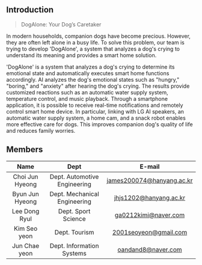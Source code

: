 ## Introduction
> DogAlone: Your Dog’s Caretaker

In modern households, companion dogs have become precious. However, they are often left alone in a busy life. To solve this problem, our team is trying to develop 'DogAlone', a system that analyzes a dog's crying to understand its meaning and provides a smart home solution.

'DogAlone' is a system that analyzes a dog's crying to determine its emotional state and automatically executes smart home functions accordingly. AI analyzes the dog's emotional states such as "hungry," "boring," and "anxiety" after hearing the dog's crying. The results provide customized reactions such as an automatic water supply system, temperature control, and music playback. Through a smartphone application, it is possible to receive real-time notifications and remotely control smart home device. In particular, linking with LG AI speakers, an automatic water supply system, a home cam, and a snack robot enables more effective care for dogs. This improves companion dog's quality of life and reduces family worries.


## Members
|Name|Dept|E-mail| 
|:---:|:---:|:---:| 
|Choi Jun Hyeong|Dept. Automotive Engineering|james200074@hanyang.ac.kr| 
|Byun Jun Hyeong|Dept. Mechanical Engineering|jhjs1202@hanyang.ac.kr|
|Lee Dong Ryul|Dept. Sport Science|ga0212kimi@naver.com|
|Kim Seo yeon|Dept. Tourism|2001seoyeon@gmail.com|  
|Jun Chae yeon|Dept. Information Systems|oandand8@naver.com| 
